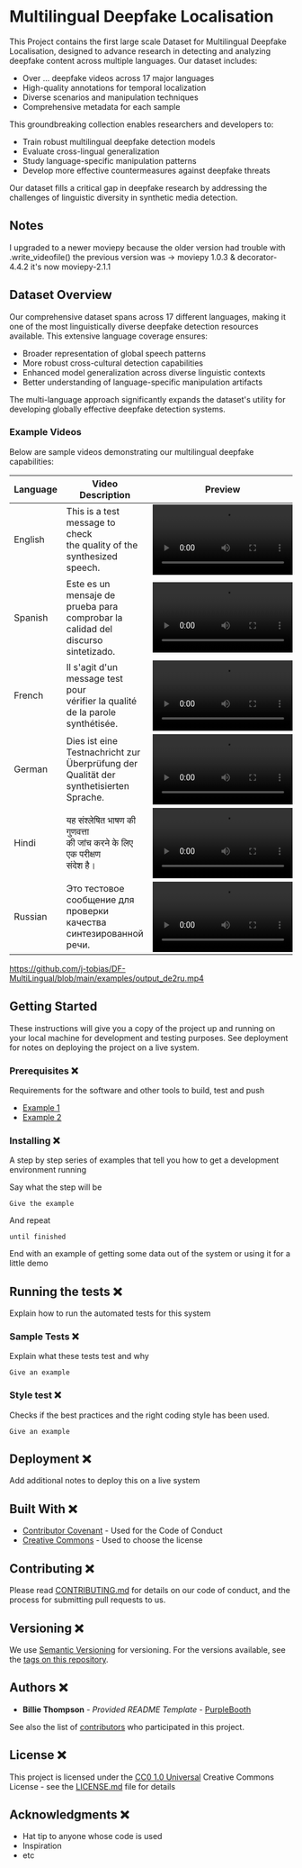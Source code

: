 # Multilingual Deepfake Localisation
This Project contains the first large scale Dataset for Multilingual Deepfake Localisation, designed to advance research in detecting and analyzing deepfake content across multiple languages. Our dataset includes:

- Over ... deepfake videos across 17 major languages
- High-quality annotations for temporal localization
- Diverse scenarios and manipulation techniques
- Comprehensive metadata for each sample

This groundbreaking collection enables researchers and developers to:
- Train robust multilingual deepfake detection models
- Evaluate cross-lingual generalization
- Study language-specific manipulation patterns
- Develop more effective countermeasures against deepfake threats

Our dataset fills a critical gap in deepfake research by addressing the challenges of linguistic diversity in synthetic media detection.


## Notes

I upgraded to a newer moviepy because the older version had trouble with .write_videofile() 
the previous version was -> moviepy 1.0.3 & decorator-4.4.2 it's now moviepy-2.1.1


## Dataset Overview

Our comprehensive dataset spans across 17 different languages, making it one of the most linguistically diverse deepfake detection resources available. This extensive language coverage ensures:

- Broader representation of global speech patterns
- More robust cross-cultural detection capabilities
- Enhanced model generalization across diverse linguistic contexts
- Better understanding of language-specific manipulation artifacts

The multi-language approach significantly expands the dataset's utility for developing globally effective deepfake detection systems.



### Example Videos

Below are sample videos demonstrating our multilingual deepfake capabilities:

| Language | Video Description | Preview |
|----------|------------------|---------|
| English | This is a test message to check<br>the quality of the synthesized<br>speech. | <video src="examples/output_de2en.mp4" controls width="250"></video> |
| Spanish | Este es un mensaje de prueba para<br>comprobar la calidad del discurso<br>sintetizado. | <video src="examples/output_de2es.mp4" controls width="250"></video> |
| French | Il s'agit d'un message test pour<br>vérifier la qualité de la parole<br>synthétisée. | <video src="examples/output_de2fr.mp4" controls width="250"></video> |
| German | Dies ist eine Testnachricht zur<br>Überprüfung der Qualität der<br>synthetisierten Sprache. | <video src="examples/output_de2de.mp4" controls width="250"></video> |
| Hindi | यह संश्लेषित भाषण की गुणवत्ता<br>की जांच करने के लिए एक परीक्षण<br>संदेश है। | <video src="examples/output_de2hi.mp4" controls width="250"></video> |
| Russian | Это тестовое сообщение для<br>проверки качества синтезированной<br>речи. | <video src="examples/output_de2ru.mp4" controls width="250"></video> |


https://github.com/j-tobias/DF-MultiLingual/blob/main/examples/output_de2ru.mp4

## Getting Started

These instructions will give you a copy of the project up and running on
your local machine for development and testing purposes. See deployment
for notes on deploying the project on a live system.

### Prerequisites ❌

Requirements for the software and other tools to build, test and push 
- [Example 1](https://www.example.com)
- [Example 2](https://www.example.com)

### Installing ❌

A step by step series of examples that tell you how to get a development
environment running

Say what the step will be

    Give the example

And repeat

    until finished

End with an example of getting some data out of the system or using it
for a little demo

## Running the tests ❌

Explain how to run the automated tests for this system

### Sample Tests ❌

Explain what these tests test and why

    Give an example

### Style test ❌

Checks if the best practices and the right coding style has been used.

    Give an example

## Deployment ❌

Add additional notes to deploy this on a live system

## Built With  ❌

  - [Contributor Covenant](https://www.contributor-covenant.org/) - Used
    for the Code of Conduct
  - [Creative Commons](https://creativecommons.org/) - Used to choose
    the license

## Contributing  ❌

Please read [CONTRIBUTING.md](CONTRIBUTING.md) for details on our code
of conduct, and the process for submitting pull requests to us.

## Versioning ❌

We use [Semantic Versioning](http://semver.org/) for versioning. For the versions
available, see the [tags on this
repository](https://github.com/PurpleBooth/a-good-readme-template/tags).

## Authors ❌

  - **Billie Thompson** - *Provided README Template* -
    [PurpleBooth](https://github.com/PurpleBooth)

See also the list of
[contributors](https://github.com/PurpleBooth/a-good-readme-template/contributors)
who participated in this project.

## License ❌

This project is licensed under the [CC0 1.0 Universal](LICENSE.md)
Creative Commons License - see the [LICENSE.md](LICENSE.md) file for
details

## Acknowledgments ❌

  - Hat tip to anyone whose code is used
  - Inspiration
  - etc
